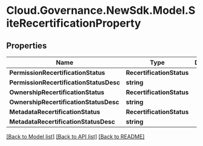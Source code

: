 # Cloud.Governance.NewSdk.Model.SiteRecertificationProperty
## Properties

Name | Type | Description | Notes
------------ | ------------- | ------------- | -------------
**PermissionRecertificationStatus** | **RecertificationStatus** |  | [optional] 
**PermissionRecertificationStatusDesc** | **string** |  | [optional] 
**OwnershipRecertificationStatus** | **RecertificationStatus** |  | [optional] 
**OwnershipRecertificationStatusDesc** | **string** |  | [optional] 
**MetadataRecertificationStatus** | **RecertificationStatus** |  | [optional] 
**MetadataRecertificationStatusDesc** | **string** |  | [optional] 

[[Back to Model list]](../README.md#documentation-for-models) [[Back to API list]](../README.md#documentation-for-api-endpoints) [[Back to README]](../README.md)

